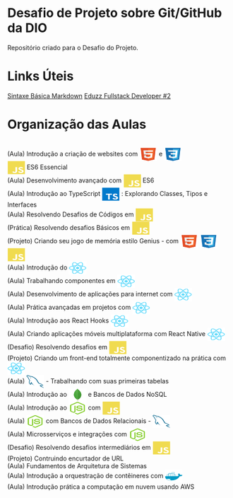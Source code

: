 # Desafio de Projeto sobre Git/GitHub da DIO

Repositório criado para o Desafio do Projeto.

# Links Úteis

[Sintaxe Básica Markdown](https://www.markdownguide.org/basic-syntax/)
[Eduzz Fullstack Developer #2](https://web.dio.me/track/eduzz-fullstack-developer-2)

# Organização das Aulas

<div style="display: inline_block"><br>
  (Aula) Introdução a criação de websites com <img align="center" alt="Rodrigo-HTML5" height="30" width="40" src="https://raw.githubusercontent.com/devicons/devicon/master/icons/html5/html5-original.svg"> e <img align="center" alt="Rodrigo-CSS3" height="30" width="40" src="https://raw.githubusercontent.com/devicons/devicon/master/icons/css3/css3-original.svg">
  <br>  
  <img align="center" alt="Rodrigo-JS" height="30" width="40" src="https://raw.githubusercontent.com/devicons/devicon/master/icons/javascript/javascript-plain.svg"> ES6 Essencial
  <br>
  (Aula) Desenvolvimento avançado com <img align="center" alt="Rodrigo-JS" height="30" width="40" src="https://raw.githubusercontent.com/devicons/devicon/master/icons/javascript/javascript-plain.svg"> ES6
  <br>
  (Aula) Introdução ao TypeScript <img align="center" alt="Rodrigo-TS" height="30" width="40" src="https://raw.githubusercontent.com/devicons/devicon/master/icons/typescript/typescript-plain.svg"> : Explorando Classes, Tipos e Interfaces
  <br>
  (Aula) Resolvendo Desafios de Códigos em <img align="center" alt="Rodrigo-JS" height="30" width="40" src="https://raw.githubusercontent.com/devicons/devicon/master/icons/javascript/javascript-plain.svg">
  <br>
  (Prática) Resolvendo desafios Básicos em <img align="center" alt="Rodrigo-JS" height="30" width="40" src="https://raw.githubusercontent.com/devicons/devicon/master/icons/javascript/javascript-plain.svg">
  <br>
  (Projeto) Criando seu jogo de memória estilo Genius - com <img align="center" alt="Rodrigo-HTML5" height="30" width="40" src="https://raw.githubusercontent.com/devicons/devicon/master/icons/html5/html5-original.svg"> <img align="center" alt="Rodrigo-CSS3" height="30" width="40" src="https://raw.githubusercontent.com/devicons/devicon/master/icons/css3/css3-original.svg"> <img align="center" alt="Rodrigo-JS" height="30" width="40" src="https://raw.githubusercontent.com/devicons/devicon/master/icons/javascript/javascript-plain.svg">
  <br>
  (Aula) Introdução do <img align="center" alt="Rodrigo-React" height="30" width="40" src="https://raw.githubusercontent.com/devicons/devicon/master/icons/react/react-original.svg">
  <br>
  (Aula) Trabalhando componentes em <img align="center" alt="Rodrigo-React" height="30" width="40" src="https://raw.githubusercontent.com/devicons/devicon/master/icons/react/react-original.svg">
  <br>
  (Aula) Desenvolvimento de aplicações para internet com <img align="center" alt="Rodrigo-React" height="30" width="40" src="https://raw.githubusercontent.com/devicons/devicon/master/icons/react/react-original.svg">
  <br>
  (Aula) Prática avançadas em projetos com <img align="center" alt="Rodrigo-React" height="30" width="40" src="https://raw.githubusercontent.com/devicons/devicon/master/icons/react/react-original.svg">
  <br>
  (Aula) Introdução aos React Hooks <img align="center" alt="Rodrigo-React" height="30" width="40" src="https://raw.githubusercontent.com/devicons/devicon/master/icons/react/react-original.svg">
  <br>
  (Aula) Criando aplicações móveis multiplataforma com React Native <img align="center" alt="Rodrigo-React" height="30" width="40" src="https://raw.githubusercontent.com/devicons/devicon/master/icons/react/react-original.svg">
  <br>
  (Desafio) Resolvendo desafios em <img align="center" alt="Rodrigo-JS" height="30" width="40" src="https://raw.githubusercontent.com/devicons/devicon/master/icons/javascript/javascript-plain.svg">
  <br>
  (Projeto) Criando um front-end totalmente componentizado na prática com <img align="center" alt="Rodrigo-React" height="30" width="40" src="https://raw.githubusercontent.com/devicons/devicon/master/icons/react/react-original.svg">
  <br>
  (Aula) <img align="center" alt="Rodrigo-MySQL" height="30" width="40" src="https://raw.githubusercontent.com/devicons/devicon/master/icons/mysql/mysql-original.svg"> - Trabalhando com suas primeiras tabelas
  <br>
  (Aula) Introdução ao <img align="center" alt="Rodrigo-MongoDB" height="30" width="40" src="https://raw.githubusercontent.com/devicons/devicon/master/icons/mongodb/mongodb-original.svg"> e Bancos de Dados NoSQL
  <br>
  (Aula) Introdução ao <img align="center" alt="Rodrigo-Node" height="30" width="40" src="https://raw.githubusercontent.com/devicons/devicon/master/icons/nodejs/nodejs-plain.svg"> com <img align="center" alt="Rodrigo-JS" height="30" width="40" src="https://raw.githubusercontent.com/devicons/devicon/master/icons/javascript/javascript-plain.svg">
  <br>
  (Aula) <img align="center" alt="Rodrigo-Node" height="30" width="40" src="https://raw.githubusercontent.com/devicons/devicon/master/icons/nodejs/nodejs-plain.svg"> com Bancos de Dados Relacionais - <img align="center" alt="Rodrigo-MySQL" height="30" width="40" src="https://raw.githubusercontent.com/devicons/devicon/master/icons/mysql/mysql-original.svg">
  <br>
  (Aula) Microsserviços e integrações com <img align="center" alt="Rodrigo-Node" height="30" width="40" src="https://raw.githubusercontent.com/devicons/devicon/master/icons/nodejs/nodejs-plain.svg">
  <br>
  (Desafio) Resolvendo desafios intermediários em <img align="center" alt="Rodrigo-JS" height="30" width="40" src="https://raw.githubusercontent.com/devicons/devicon/master/icons/javascript/javascript-plain.svg">
  <br>
  (Projeto) Contruindo encurtador de URL
  <br>
  (Aula) Fundamentos de Arquitetura de Sistemas
  <br>
  (Aula) Introdução a orquestração de contêineres com <img align="center" alt="Rodrigo-Docker" height="30" width="40" src="https://raw.githubusercontent.com/devicons/devicon/master/icons/docker/docker-plain.svg">
  <br>
  (Aula) Introdução prática a computação em nuvem usando AWS
</div>
